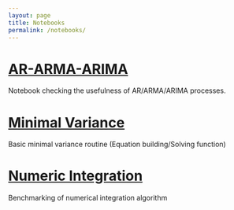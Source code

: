 ```yaml
---
layout: page
title: Notebooks
permalink: /notebooks/
---
```


# [AR-ARMA-ARIMA][1]

Notebook checking the usefulness of AR/ARMA/ARIMA processes. 


# [Minimal Variance][2]

Basic minimal variance routine (Equation building/Solving function)

# [Numeric Integration][3]

Benchmarking of numerical integration algorithm


[1]: AR-ARMA-ARIMA.html
[2]: Variance_Minimization.html
[3]: Integration_Numerique.html
